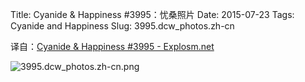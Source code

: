 Title: Cyanide & Happiness #3995：忧桑照片
Date: 2015-07-23
Tags: Cyanide and Happiness
Slug: 3995.dcw_photos.zh-cn

译自：[Cyanide & Happiness #3995 - Explosm.net](http://explosm.net/comics/3995/)


![3995.dcw_photos.zh-cn.png](/static/images/comics/3995.dcw_photos.zh-cn.png)